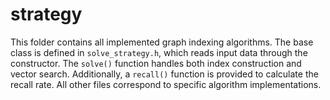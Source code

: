 # strategy

This folder contains all implemented graph indexing algorithms. The base class is defined in `solve_strategy.h`, which reads input data through the constructor. The `solve()` function handles both index construction and vector search. Additionally, a `recall()` function is provided to calculate the recall rate. All other files correspond to specific algorithm implementations.